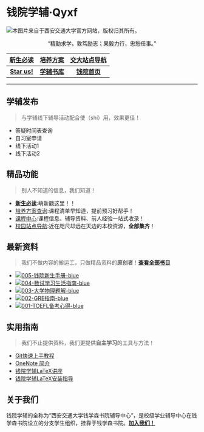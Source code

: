 # 钱院学辅·Qyxf
![本图片来自于西安交通大学官方网站，版权归其所有。](http://www.xjtu.edu.cn/images/jdgk.jpg)

<p style="text-align:center;text-shadow: 2px 2px 1px lightgrey;">“精勤求学，敦笃励志；果毅力行，忠恕任事。”</p>

<i class="fas fa-star"></i> [**新生必读**](/intro/life-in-xjtu)|<i class="fas fa-file"></i> [**培养方案**](/program/)|<i class="fas fa-map"></i> [**交大站点导航**](/others/navigator)
:-:|:-:|:-:
<i class="fab fa-github"></i> [**Star us!**](https://github.com/qyxf/)|<i class="fas fa-book"></i> [**学辅书库**](/BookHub)|<i class="fas fa-university"></i> [**钱院首页**](http://bjb.xjtu.edu.cn/)

---

## <i class="fas fa-question-circle"></i> 学辅发布

> 与学辅线下辅导活动配合使（shí）用，效果更佳！

- 答疑时间表查询
- 自习室申请
- 线下活动1
- 线下活动2

## <i class="fas fa-medal"></i> 精品功能
> 别人不知道的信息，我们知道！

- [**新生必读**](/intro/life-in-xjtu):萌新戳这里！！
- [培养方案查询](/program/):课程清单早知道，提前预习好帮手！
- [课程中心](/course/):课程信息、辅导资料、前人经验一站式收录！
- [校园站点导航](/others/navigator):近在咫尺却远在天边的本校资源，**全部集齐**！


## <i class="fas fa-book"></i> 最新资料
> 我们不做内容的搬运工，只做精品资料的**原创者**！[**查看全部书目**](/BookHub)

- [![005-钱院新生手册-blue](shield)](/BookHub/005.freshman-manual)
- [![004-数试学习生活指南-blue](shield)](/BookHub/004.guidance-for-study)
- [![003-大学物理题解-blue](shield)](/BookHub/003.key-to-university-physics)
- [![002-GRE指南-blue](shield)](/BookHub/002.gre-guide)
- [![001-TOEFL备考心得-blue](shield)](/BookHub/001.toefl-tips)

## <i class="fas fa-compass"></i> 实用指南
> 我们不止提供资料，我们更提供**自主学习**的工具与方法！

- [Git快速上手教程](/tutorials/Git-Tutorial) 
- [OneNote 简介](/tutorials/OneNote-Tutorial)
- [钱院学辅LaTeX讲座](https://github.com/qyxf/lec-on-LaTeX) 
- [钱院学辅LaTeX安装指导](/tutorials/Latex-Download)

## <i class="fas fa-address-card"></i> 关于我们

钱院学辅的全称为“西安交通大学钱学森书院辅导中心”，是校级学业辅导中心在钱学森书院设立的分支学生组织，挂靠于钱学森书院。[**加入我们！**](/others/about)

